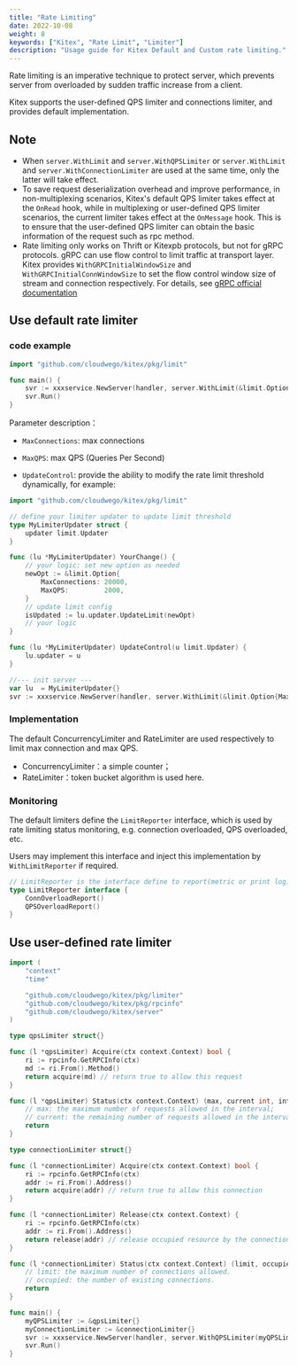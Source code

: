 ```yaml
---
title: "Rate Limiting"
date: 2022-10-08
weight: 8
keywords: ["Kitex", "Rate Limit", "Limiter"]
description: "Usage guide for Kitex Default and Custom rate limiting."
---
```


Rate limiting is an imperative technique to protect server, which prevents server from overloaded by sudden traffic increase from a client.

Kitex supports the user-defined QPS limiter and connections limiter, and provides default implementation.

## Note

- When `server.WithLimit` and `server.WithQPSLimiter` or `server.WithLimit` and `server.WithConnectionLimiter` are used at the same time, only the latter will take effect.
- To save request deserialization overhead and improve performance, in non-multiplexing scenarios, Kitex's default QPS limiter takes effect at the `OnRead` hook, while in multiplexing or user-defined QPS limiter scenarios, the current limiter takes effect at the `OnMessage` hook. This is to ensure that the user-defined QPS limiter can obtain the basic information of the request such as rpc method.
- Rate limiting only works on Thrift or Kitexpb protocols, but not for gRPC protocols. gRPC can use flow control to limit traffic at transport layer. Kitex provides `WithGRPCInitialWindowSize` and `WithGRPCInitialConnWindowSize` to set the flow control window size of stream and connection respectively. For details, see [gRPC official documentation](https://pkg.go.dev/google.golang.org/grpc#InitialConnWindowSize)

## Use default rate limiter

### code example
```go
import "github.com/cloudwego/kitex/pkg/limit"

func main() {
	svr := xxxservice.NewServer(handler, server.WithLimit(&limit.Option{MaxConnections: 10000, MaxQPS: 1000}))
	svr.Run()
}
```

Parameter description：

- `MaxConnections`: max connections

- `MaxQPS`: max QPS (Queries Per Second)

- `UpdateControl`: provide the ability to modify the rate limit threshold dynamically, for example:

```go
import "github.com/cloudwego/kitex/pkg/limit"

// define your limiter updater to update limit threshold
type MyLimiterUpdater struct {
	updater limit.Updater
}

func (lu *MyLimiterUpdater) YourChange() {
	// your logic: set new option as needed
	newOpt := &limit.Option{
		MaxConnections: 20000,
		MaxQPS:         2000,
	}
	// update limit config
	isUpdated := lu.updater.UpdateLimit(newOpt)
	// your logic
}

func (lu *MyLimiterUpdater) UpdateControl(u limit.Updater) {
	lu.updater = u
}

//--- init server ---
var lu  = MyLimiterUpdater{}
svr := xxxservice.NewServer(handler, server.WithLimit(&limit.Option{MaxConnections: 10000, MaxQPS: 1000, UpdateControl: lu.UpdateControl}))
```

### Implementation

The default ConcurrencyLimiter and RateLimiter are used respectively to limit max connection and max QPS.

- ConcurrencyLimiter：a simple counter；
- RateLimiter：token bucket algorithm is used here.

### Monitoring

The default limiters define the `LimitReporter` interface, which is used by rate limiting status monitoring, e.g. connection overloaded, QPS overloaded, etc.

Users may implement this interface and inject this implementation by `WithLimitReporter` if required.

```go
// LimitReporter is the interface define to report(metric or print log) when limit happen
type LimitReporter interface {
    ConnOverloadReport()
    QPSOverloadReport()
}
```

## Use user-defined rate limiter

```go
import (
    "context"
    "time"

    "github.com/cloudwego/kitex/pkg/limiter"
    "github.com/cloudwego/kitex/pkg/rpcinfo"
    "github.com/cloudwego/kitex/server"
)

type qpsLimiter struct{}

func (l *qpsLimiter) Acquire(ctx context.Context) bool {
    ri := rpcinfo.GetRPCInfo(ctx)
    md := ri.From().Method()
    return acquire(md) // return true to allow this request
}

func (l *qpsLimiter) Status(ctx context.Context) (max, current int, interval time.Duration) {
    // max: the maximum number of requests allowed in the interval;
    // current: the remaining number of requests allowed in the interval;
    return
}

type connectionLimiter struct{}

func (l *connectionLimiter) Acquire(ctx context.Context) bool {
    ri := rpcinfo.GetRPCInfo(ctx)
    addr := ri.From().Address()
    return acquire(addr) // return true to allow this connection
}

func (l *connectionLimiter) Release(ctx context.Context) {
    ri := rpcinfo.GetRPCInfo(ctx)
    addr := ri.From().Address()
    return release(addr) // release occupied resource by the connection, only called after the release is successful.
}

func (l *connectionLimiter) Status(ctx context.Context) (limit, occupied int) {
    // limit: the maximum number of connections allowed.
    // occupied: the number of existing connections.
    return
}

func main() {
    myQPSLimiter := &qpsLimiter{}
    myConnectionLimiter := &connectionLimiter{}
    svr := xxxservice.NewServer(handler, server.WithQPSLimiter(myQPSLimiter), server.WithConnectionLimiter(myConnectionLimiter))
    svr.Run()
}
```
